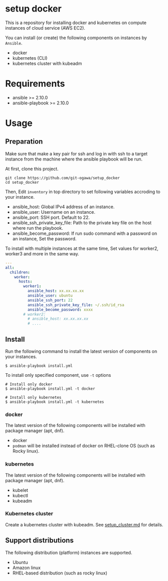# setup docker
This is a repository for installing docker and kubernetes on compute instances of cloud service (AWS EC2).

You can install (or create) the following components on instances by `Ansible`.

- docker
- kubernetes (CLI)
- kubernetes cluster with kubeadm

# Requirements
- ansible >= 2.10.0
- ansible-playbook >= 2.10.0

# Usage

## Preparation
Make sure that make a key pair for ssh and log in with ssh to a target instance from the machine where the ansible playbook will be run.


At first, clone this project.
```
git clone https://github.com/git-ogawa/setup_docker
cd setup_docker
```

Then, Edit `inventory` in top directory to set following variables accroding to your instance.

- ansible_host: Global IPv4 address of an instance.
- ansible_user: Username on an instance.
- ansible_port: SSH port. Default to 22.
- ansible_ssh_private_key_file: Path to the private key file on the host where run the playbook.
- ansible_become_password: If run sudo command with a password on an instance, Set the password.

To install with multiple instances at the same time, Set values for worker2, worker3 and more in the same way.

```yaml
---
all:
  children:
    worker:
      hosts:
        worker1:
          ansible_host: xx.xx.xx.xx
          ansible_user: ubuntu
          ansible_ssh_port: 22
          ansible_ssh_private_key_file: ~/.ssh/id_rsa
          ansible_become_password: xxxx
        # worker2:
          # ansible_host: xx.xx.xx.xx
          # ....
```


## Install
Run the following command to install the latest version of components on your instances.

```
$ ansible-playbook install.yml
```

To install only specified component, use `-t` options
```
# Install only docker
$ ansible-playbook install.yml -t docker

# Install only kubernetes
$ ansible-playbook install.yml -t kubernetes
```


### docker
The latest version of the following components will be installed with package manager (apt, dnf).

- docker
- `podman` will be installed instead of docker on RHEL-clone OS (such as Rocky linux).


### kubernetes
The latest version of the following components will be installed with package manager (apt, dnf).

- kubelet
- kubectl
- kubeadm


### Kubernetes cluster
Create a kubernetes cluster with kubeadm. See [setup_cluster.md](docs/setup_cluster.md) for details.



## Support distributions
The following distribution (platform) instances are supported.

- Ubuntu
- Amazon linux
- RHEL-based distribution (such as rocky linux)
